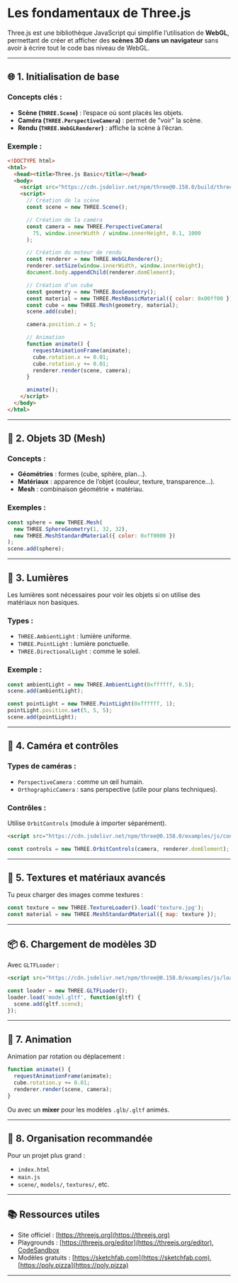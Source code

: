 # Les fondamentaux de Three.js

Three.js est une bibliothèque JavaScript qui simplifie l’utilisation de **WebGL**, permettant de créer et afficher des **scènes 3D dans un navigateur** sans avoir à écrire tout le code bas niveau de WebGL.

---

## 🌐 1. Initialisation de base

### Concepts clés :

* **Scène (`THREE.Scene`)** : l’espace où sont placés les objets.
* **Caméra (`THREE.PerspectiveCamera`)** : permet de "voir" la scène.
* **Rendu (`THREE.WebGLRenderer`)** : affiche la scène à l’écran.

### Exemple :

```html
<!DOCTYPE html>
<html>
  <head><title>Three.js Basic</title></head>
  <body>
    <script src="https://cdn.jsdelivr.net/npm/three@0.158.0/build/three.min.js"></script>
    <script>
      // Création de la scène
      const scene = new THREE.Scene();

      // Création de la caméra
      const camera = new THREE.PerspectiveCamera(
        75, window.innerWidth / window.innerHeight, 0.1, 1000
      );

      // Création du moteur de rendu
      const renderer = new THREE.WebGLRenderer();
      renderer.setSize(window.innerWidth, window.innerHeight);
      document.body.appendChild(renderer.domElement);

      // Création d’un cube
      const geometry = new THREE.BoxGeometry();
      const material = new THREE.MeshBasicMaterial({ color: 0x00ff00 });
      const cube = new THREE.Mesh(geometry, material);
      scene.add(cube);

      camera.position.z = 5;

      // Animation
      function animate() {
        requestAnimationFrame(animate);
        cube.rotation.x += 0.01;
        cube.rotation.y += 0.01;
        renderer.render(scene, camera);
      }

      animate();
    </script>
  </body>
</html>
```

---

## 🧱 2. Objets 3D (Mesh)

### Concepts :

* **Géométries** : formes (cube, sphère, plan…).
* **Matériaux** : apparence de l’objet (couleur, texture, transparence…).
* **Mesh** : combinaison géométrie + matériau.

### Exemples :

```js
const sphere = new THREE.Mesh(
  new THREE.SphereGeometry(1, 32, 32),
  new THREE.MeshStandardMaterial({ color: 0xff0000 })
);
scene.add(sphere);
```

---

## 🔦 3. Lumières

Les lumières sont nécessaires pour voir les objets si on utilise des matériaux non basiques.

### Types :

* `THREE.AmbientLight` : lumière uniforme.
* `THREE.PointLight` : lumière ponctuelle.
* `THREE.DirectionalLight` : comme le soleil.

### Exemple :

```js
const ambientLight = new THREE.AmbientLight(0xffffff, 0.5);
scene.add(ambientLight);

const pointLight = new THREE.PointLight(0xffffff, 1);
pointLight.position.set(5, 5, 5);
scene.add(pointLight);
```

---

## 🎥 4. Caméra et contrôles

### Types de caméras :

* `PerspectiveCamera` : comme un œil humain.
* `OrthographicCamera` : sans perspective (utile pour plans techniques).

### Contrôles :

Utilise `OrbitControls` (module à importer séparément).

```html
<script src="https://cdn.jsdelivr.net/npm/three@0.158.0/examples/js/controls/OrbitControls.js"></script>
```

```js
const controls = new THREE.OrbitControls(camera, renderer.domElement);
```

---

## 🎨 5. Textures et matériaux avancés

Tu peux charger des images comme textures :

```js
const texture = new THREE.TextureLoader().load('texture.jpg');
const material = new THREE.MeshStandardMaterial({ map: texture });
```

---

## 📦 6. Chargement de modèles 3D

Avec `GLTFLoader` :

```html
<script src="https://cdn.jsdelivr.net/npm/three@0.158.0/examples/js/loaders/GLTFLoader.js"></script>
```

```js
const loader = new THREE.GLTFLoader();
loader.load('model.gltf', function(gltf) {
  scene.add(gltf.scene);
});
```

---

## 🔄 7. Animation

Animation par rotation ou déplacement :

```js
function animate() {
  requestAnimationFrame(animate);
  cube.rotation.y += 0.01;
  renderer.render(scene, camera);
}
```

Ou avec un **mixer** pour les modèles `.glb/.gltf` animés.

---

## 📁 8. Organisation recommandée

Pour un projet plus grand :

* `index.html`
* `main.js`
* `scene/`, `models/`, `textures/`, etc.

---

## 📚 Ressources utiles

* Site officiel : [https://threejs.org](https://threejs.org)
* Playgrounds : [https://threejs.org/editor](https://threejs.org/editor), [CodeSandbox](https://codesandbox.io/)
* Modèles gratuits : [https://sketchfab.com](https://sketchfab.com), [https://poly.pizza](https://poly.pizza)

---
